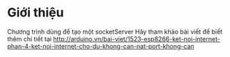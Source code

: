 # Giới thiệu

Chương trình dùng để tạo một socketServer
Hãy tham khảo bài viết để biết thêm chi tiết tại http://arduino.vn/bai-viet/1523-esp8266-ket-noi-internet-phan-4-ket-noi-internet-cho-du-khong-can-nat-port-khong-can